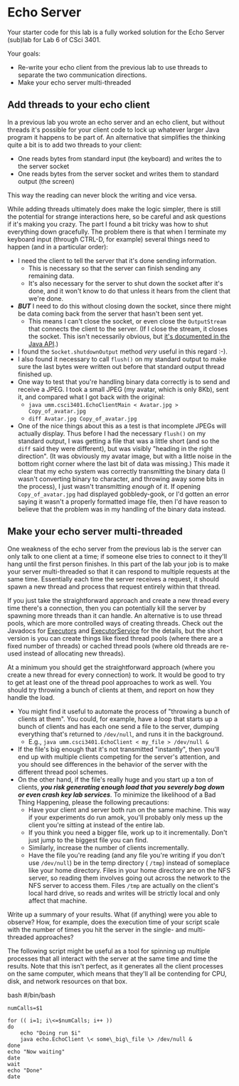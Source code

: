 Echo Server
===========

Your starter code for this lab is a fully worked solution for the Echo Server (sub)lab for Lab 6 of CSci 3401.

Your goals:
-   Re-write your echo client from the previous lab to use threads to separate the two communication directions.
-   Make your echo server multi-threaded

Add threads to your echo client
-------------------------------

In a previous lab you wrote an echo server and an echo client, but without threads it's possible for your client code to lock up whatever larger Java program it happens to be part of. An alternative that simplifies the thinking quite a bit is to add two threads to your client:

-   One reads bytes from standard input (the keyboard) and writes the to the server socket
-   One reads bytes from the server socket and writes them to standard output (the screen)

This way the reading can never block the writing and vice versa.

While adding threads ultimately does make the logic simpler, there is still the potential for strange interactions here, so be careful and ask questions if it's making you crazy. The part I found a bit tricky was how to shut everything down gracefully. The problem there is that when I terminate my keyboard input (through CTRL-D, for example) several things need to happen (and in a particular order):

-   I need the client to tell the server that it's done sending information.
    -   This is necessary so that the server can finish sending any remaining data.
    -   It's also necessary for the server to shut down the socket after it's done, and it won't know to do that unless it hears from the client that we're done.
-   ***BUT*** I need to do this without closing down the socket, since there might be data coming back from the server that hasn't been sent yet.
    -   This means I can't close the socket, or even close the `OutputStream` that connects the client to the server. (If I close the stream, it closes the socket. This isn't necessarily obvious, but [it's documented in the Java API](http://java.sun.com/javase/6/docs/api/java/net/Socket.html#getOutputStream()).)
-   I found the `Socket.shutdownOutput` method *very* useful in this regard :-).
-   I also found it necessary to call `flush()` on my standard output to make sure the last bytes were written out before that standard output thread finished up.
-   One way to test that you're handling binary data correctly is to send and receive a JPEG. I took a small JPEG (my avatar, which is only 8Kb), sent it, and compared what I got back with the original:
    -   `java umm.csci3401.EchoClientMain < Avatar.jpg > Copy_of_avatar.jpg`
    -   `diff Avatar.jpg Copy_of_avatar.jpg`
-   One of the nice things about this as a test is that incomplete JPEGs will actually display. Thus before I had the necessary `flush()` on my standard output, I was getting a file that was a little short (and so the `diff` said they were different), but was visibly "heading in the right direction". (It was obviously my avatar image, but with a little noise in the bottom right corner where the last bit of data was missing.) This made it clear that my echo system was correctly transmitting the binary data (I wasn't converting binary to character, and throwing away some bits in the process), I just wasn't transmitting *enough* of it. If opening `Copy_of_avatar.jpg` had displayed gobbledy-gook, or I'd gotten an error saying it wasn't a properly formatted image file, then I'd have reason to believe that the problem was in my handling of the binary data instead.

Make your echo server multi-threaded
------------------------------------

One weakness of the echo server from the previous lab is the server can only talk to one client at a time; if someone else tries to connect to it they'll hang until the first person finishes. In this part of the lab your job is to make your server multi-threaded so that it can respond to multiple requests at the same time. Essentially each time the server receives a request, it should spawn a new thread and process that request entirely within that thread.

If you just take the straightforward approach and create a new thread every time there's a connection, then you can potentially kill the server by spawning more threads than it can handle. An alternative is to use thread pools, which are more controlled ways of creating threads. Check out the Javadocs for [Executors](http://download.oracle.com/javase/6/docs/api/java/util/concurrent/Executors.html) and [ExecutorService](http://download.oracle.com/javase/6/docs/api/java/util/concurrent/ExecutorService.html) for the details, but the short version is you can create things like fixed thread pools (where there are a fixed number of threads) or cached thread pools (where old threads are re-used instead of allocating new threads).

At a minimum you should get the straightforward approach (where you create a new thread for every connection) to work. It would be good to try to get at least one of the thread pool approaches to work as well. You should try throwing a bunch of clients at them, and report on how they handle the load.

-   You might find it useful to automate the process of "throwing a bunch of clients at them". You could, for example, have a loop that starts up a bunch of clients and has each one send a file to the server, dumping everything that's returned to `/dev/null`, and runs it in the background.
    -   E.g., `java umm.csci3401.EchoClient < my_file > /dev/null &`
-   If the file's big enough that it's not transmitted "instantly", then you'll end up with multiple clients competing for the server's attention, and you should see differences in the behavior of the server with the different thread pool schemes.
-   <span class="twiki-macro X"></span> On the other hand, if the file's really huge and you start up a ton of clients, ***you risk generating enough load that you severely bog down or even crash key lab services***. To minimize the likelihood of a Bad Thing Happening, please the following precautions:
    -   Have your client and server both run on the same machine. This way if your experiments do run amok, you'll probably only mess up the client you're sitting at instead of the entire lab.
    -   If you think you need a bigger file, work up to it incrementally. Don't just jump to the biggest file you can find.
    -   Similarly, increase the number of clients incrementally.
    -   Have the file you're reading (and any file you're writing if you don't use `/dev/null`) be in the temp directory ( `/tmp`) instead of someplace like your home directory. Files in your home directory are on the NFS server, so reading them involves going out across the network to the NFS server to access them. Files `/tmp` are actually on the client's local hard drive, so reads and writes will be strictly local and only affect that machine.

Write up a summary of your results. What (if anything) were you able to observe? How, for example, does the execution time of your script scale with the number of times you hit the server in the single- and multi-threaded approaches?

The following script might be useful as a tool for spinning up multiple processes that all interact with the server at the same time and time the results. Note that this isn't perfect, as it generates all the client processes on the same computer, which means that they'll all be contending for CPU, disk, and network resources on that box. 

<span class="twiki-macro CODE">bash</span> 
    \#/bin/bash

    numCalls=$1

    for (( i=1; i\<=$numCalls; i++ )) 
    do 
        echo "Doing run $i" 
        java echo.EchoClient \< some\_big\_file \> /dev/null & 
    done 
    echo "Now waiting" 
    date 
    wait 
    echo "Done" 
    date 

<span class="twiki-macro ENDCODE"></span>

